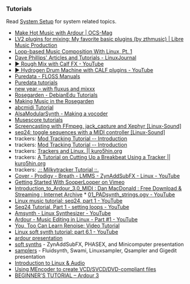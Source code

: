 ### Tutorials

Read [System Setup](system-setup.md) for system related topics.

 * [Make Hot Music with Ardour | OCS-Mag](http://www.ocsmag.com/2015/07/21/make-hot-music-with-ardour/)
 * [LV2 plugins for mixing: My favorite basic plugins (by zthmusic) | Libre Music Production](http://libremusicproduction.com/articles/lv2-plugins-mixing-my-favorite-basic-plugins-zthmusic)
 * [Loop-based Music Composition With Linux, Pt. 1](http://www.linuxjournal.com/node/1000304)
 * [Dave Phillips' Articles and Tutorials - LinuxJournal](http://www.linuxjournal.com/users/dave-phillips)
 * [▶ Rough Mix with Calf FX - YouTube](https://www.youtube.com/watch?v=JR6mRkFkoBQ)
 * [▶ Hydrogen Drum Machine with CALF plugins - YouTube](https://www.youtube.com/watch?v=FJaSbPZgLnw)
 * [Puredata - FLOSS Manuals](https://flossmanuals.net/PureData/)
 * [Puredata tutorials](http://puredata.info/docs/tutorials)
 * [new year – with fluxus and mixxx](http://www.ponnuki.net/2011/01/year-event-fluxus-mixxx/)
 * [Rosegarden - DebianEdu Tutorials](https://wiki.debian.org/DebianEdu/Documentation/Manuals/Rosegarden)
 * [Making Music in the Rosegarden](http://www.penguinproducer.com/Blog/2011/11/making-music-in-the-rosegarden/)
 * [abcmidi Tutorial](http://wiki.li(https://wiki.debian.org/DebianEdu/Documentation/Manuals/Rosegarden)nuxaudio.org/wiki/abcmiditutorial)
 * [AlsaModularSynth - Making a vocoder](http://wiki.linuxaudio.org/wiki/amsvocodertutorial)
 * [Musescore tutorials](https://musescore.org/en/tutorials)
 * [Screencasting with FFmpeg, jack_capture and Xephyr [Linux-Sound]](http://wiki.linuxaudio.org/wiki/screencasttutorial)
 * [seq24: toggle sequences with a MIDI controller [Linux-Sound]](http://wiki.linuxaudio.org/wiki/seq24togglemiditutorial)
 * trackers: [Mod Tracking Tutorial -- Introduction](http://files.byondhome.com/Audiophiles/iainperegrine.modtracker_tutorial/modtracking_tutorial_intro.html)
 * trackers: [Mod Tracking Tutorial -- Introduction](http://files.byondhome.com/Audiophiles/iainperegrine.modtracker_tutorial/modtracking_tutorial_part1.html)
 * trackers: [Trackers and Linux. || kuro5hin.org](https://www.kuro5hin.org/story/2002/6/8/2524/90038)
 * trackers: [A Tutorial on Cutting Up a Breakbeat Using a Tracker || kuro5hin.org](https://www.kuro5hin.org/story/2005/11/13/182235/45)
 * trackers: [.:: Milkytracker Tutorial ::.](http://www.seele07.de/milkytutorial/data/start_here.html)
 * [Cover - Prodigy - Breath - LMMS - ZynAddSubFX - Linux - YouTube](http://www.youtube.com/watch?v=gxTxhv8H9X0)
 * [Getting Started With SooperLooper on Vimeo](http://vimeo.com/7315051)
 * [Introduction_to_Ardour_3.0_MIDI : Dan MacDonald : Free Download &amp; Streaming : Internet Archive](http://www.archive.org/details/Introduction_to_Ardour_3.0_MIDI) * [01_PADsynth_strings.ogv - YouTube](http://www.youtube.com/watch?v=IA-7tpTfE-E)
 * [Linux music tutorial: seq24, part 1 - YouTube](http://www.youtube.com/watch?v=J2WDHS1wYeM)
 * [Seq24 Tutorial, Part 1 - setting loops - YouTube](http://www.youtube.com/watch?v=51W9PQfyMsg)
 * [Amsynth - Linux Synthesizer - YouTube](http://www.youtube.com/watch?v=YHR9hQVrRIQ)
 * [Ardour - Music Editing in Linux - Part #1 - YouTube](http://www.youtube.com/watch?v=43ES7p4ejX0)
 * [You, Too Can Learn Renoise: Video Tutorial](http://createdigitalmusic.com/2009/10/you-too-can-learn-renoise-video-tutorial-from-dac-makes-you-a-tracker/)
 * [Linux soft synth tutorial: part 6.1 - YouTube](http://www.youtube.com/watch?v=p6SoNX4bA1Y)
 * [ardour presentation](https://lievenmoors.github.io/ardour.html)
 * [soft synths](https://lievenmoors.github.io/softsynths.html) - ZynAddSubFX, PHASEX, and Minicomputer presentation
 * [samplers](https://lievenmoors.github.io/samples.html) - Fluidsynth, Swami, Linuxsampler, Qsampler and Gigedit presentation
 * [Introduction to Linux & Audio](https://lievenmoors.github.io/index.html)
 * [Using MEncoder to create VCD/SVCD/DVD-compliant files](https://www.mplayerhq.hu/DOCS/HTML/en/menc-feat-vcd-dvd.html)
 * [BEGINNER'S TUTORIAL – Ardour 3](https://brunoruviaro.github.io/ardour3-floss-tutorial/)

